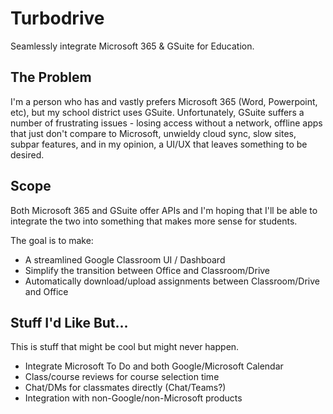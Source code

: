# Turbodrive
Seamlessly integrate Microsoft 365 & GSuite for Education.

## The Problem
I'm a person who has and vastly prefers Microsoft 365 (Word, Powerpoint, etc), but my school district uses GSuite. Unfortunately, GSuite suffers a number of frustrating issues - losing access without a network, offline apps that just don't compare to Microsoft, unwieldy cloud sync, slow sites, subpar features, and in my opinion, a UI/UX that leaves something to be desired.

## Scope
Both Microsoft 365 and GSuite offer APIs and I'm hoping that I'll be able to integrate the two into something that makes more sense for students.

The goal is to make:
- A streamlined Google Classroom UI / Dashboard
- Simplify the transition between Office and Classroom/Drive
- Automatically download/upload assignments between Classroom/Drive and Office

## Stuff I'd Like But...
This is stuff that might be cool but might never happen.
- Integrate Microsoft To Do and both Google/Microsoft Calendar
- Class/course reviews for course selection time
- Chat/DMs for classmates directly (Chat/Teams?)
- Integration with non-Google/non-Microsoft products

